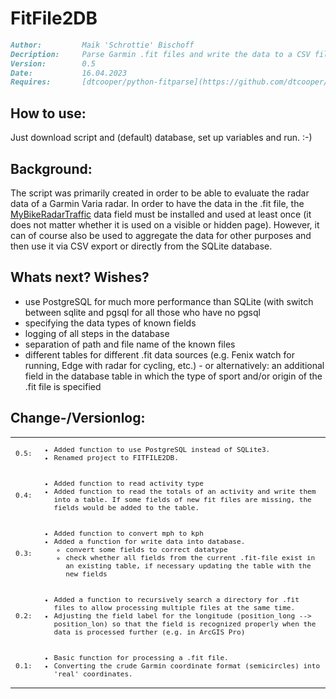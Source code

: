 # FitFile2DB

```markdown
Author:         Maik 'Schrottie' Bischoff
Decription:     Parse Garmin .fit files and write the data to a CSV file or database.
Version:        0.5
Date:           16.04.2023
Requires:       [dtcooper/python-fitparse](https://github.com/dtcooper/python-fitparse)
```
## How to use:

Just download script and (default) database, set up variables and run. :-)

## Background:

The script was primarily created in order to be able to evaluate the radar data of a Garmin Varia radar. In order to have the data in the .fit file, the [MyBikeRadarTraffic](https://apps.garmin.com/en-US/apps/c5d949c3-9acb-4e00-bb2d-c3b871e9e733) data field must be installed and used at least once (it does not matter whether it is used on a visible or hidden page).
However, it can of course also be used to aggregate the data for other purposes and then use it via CSV export or directly from the SQLite database.

## Whats next? Wishes?

<ul>
    <li>use PostgreSQL for much more performance than SQLite (with switch between sqlite and pgsql for all those who have no pgsql</li>
    <li>specifying the data types of known fields</li>
    <li>logging of all steps in the database</li>
    <li>separation of path and file name of the known files</li>
    <li>different tables for different .fit data sources (e.g. Fenix watch for running, Edge with radar for cycling, etc.) - or alternatively: an additional field in the database table in which the type of sport and/or origin of the .fit file is specified</li>
</ul>

## Change-/Versionlog:

<table>
    <tr>
        <td>
            <span style="font-size: 85%;font-family: monospace">0.5:</span>
        </td>
        <td>
            <ul style="font-size: 85%;font-family: monospace">
                <li>Added function to use PostgreSQL instead of SQLite3.</li>
                <li>Renamed project to FITFILE2DB.
            </ul>
        </td>
    </tr>
    <tr>
        <td>
            <span style="font-size: 85%;font-family: monospace">0.4:</span>
        </td>
        <td>
            <ul style="font-size: 85%;font-family: monospace">
                <li>Added function to read activity type</lI>
                <li>Added function to read the totals of an activity and write them into a table. If some fields of new fit files are missing, the fields would be added to the table.</li>
            </ul>
        </td>
    </tr>
    <tr>
        <td>
            <span style="font-size: 85%;font-family: monospace">0.3:</span>
        </td>
        <td>
            <ul style="font-size: 85%;font-family: monospace">
                <li>Added function to convert mph to kph</li>
                <li>Added a function for write data into database.
                    <ul>
                        <li>convert some fields to correct datatype</li>
                        <li>check whether all fields from the current .fit-file exist in an existing table, if necessary updating the table with the new fields</li>
                    </ul>
                </li>
            </ul>
        </td>
    </tr>
    <tr>
        <td>
            <span style="font-size: 85%;font-family: monospace">0.2:</span>
        </td>
        <td>
            <ul style="font-size: 85%;font-family: monospace">
                <li>Added a function to recursively search a directory for .fit files to allow processing multiple files at the same time.</li>
                <li>Adjusting the field label for the longitude (position_long --> position_lon) so that the field is recognized properly when the data is processed further (e.g. in ArcGIS Pro)</li>
            </ul>
        </td>
    </tr>
    <tr>
        <td>
            <span style="font-size: 85%;font-family: monospace">0.1:</span>
        </td>
        <td>
            <ul style="font-size: 85%;font-family: monospace">
                <li>Basic function for processing a .fit file.</li>
                <li>Converting the crude Garmin coordinate format (semicircles) into 'real' coordinates.</li>
            </ul>
        </td>
    </tr>
</table>
